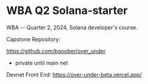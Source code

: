 # WBA Q2 Solana-starter

WBA -- Quarter 2, 2024, Solana developer's course.

Capstone Repository:

https://github.com/bgoober/over_under
* private until main net


Devnet Front End:
https://over-under-beta.vercel.app/
